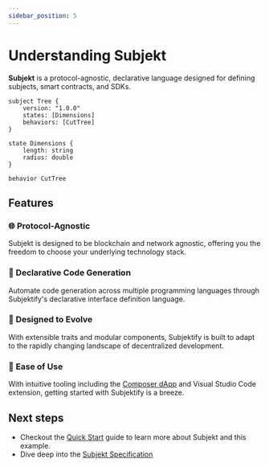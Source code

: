 ```yaml
---
sidebar_position: 5
---
```


# Understanding Subjekt

**Subjekt** is a protocol-agnostic, declarative language designed for defining subjects, smart contracts, and SDKs.

```subjekt title="Example Subject declaration"
subject Tree {
    version: "1.0.0"
    states: [Dimensions]
    behaviors: [CutTree]
}

state Dimensions {
    length: string
    radius: double
}

behavior CutTree
```

## Features

<div class="container">
<div class="row padding-bottom--md">

<!-- Protocol-Agnostic Feature -->
<div class="col col--6">
<div class="card">
<div class="card__header">
<h3>🌐 Protocol-Agnostic</h3>
</div>
<div class="card__body">
<p>Subjekt is designed to be blockchain and network agnostic, offering you the freedom to choose your underlying technology stack.</p>
</div>
</div>
</div>

<!-- Declarative Code Generation Feature -->
<div class="col col--6">
<div class="card">
<div class="card__header">
<h3>📜 Declarative Code Generation</h3>
</div>
<div class="card__body">
<p>Automate code generation across multiple programming languages through Subjektify's declarative interface definition language.</p>
</div>
</div>
</div>

</div>
<div class="row">

<!-- Designed to Evolve Feature -->
<div class="col col--6">
<div class="card">
<div class="card__header">
<h3>🧬 Designed to Evolve</h3>
</div>
<div class="card__body">
<p>With extensible traits and modular components, Subjektify is built to adapt to the rapidly changing landscape of decentralized development.</p>
</div>
</div>
</div>

<!-- Ease of Use Feature -->
<div class="col col--6">
<div class="card">
<div class="card__header">
<h3>🎉 Ease of Use</h3>
</div>
<div class="card__body">
<p>With intuitive tooling including the <a href='https://composer.subjektify.dev'>Composer dApp</a> and Visual Studio Code extension, getting started with Subjektify is a breeze.</p>
</div>
</div>
</div>

</div>
</div>

## Next steps

- Checkout the [Quick Start](/docs/learn/subjekt/start) guide to learn more about Subjekt and this example.
- Dive deep into the [Subjekt Specification](/docs/reference/subjekt)
